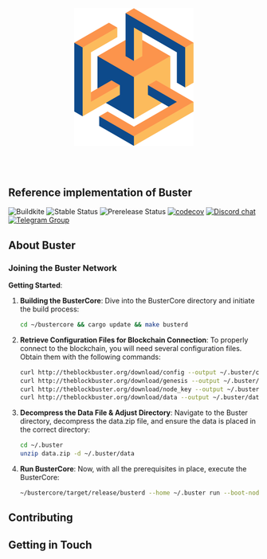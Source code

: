 <br />
<br />

<p align="center">
<img src="docs/images/logo.png" width="240">
</p>

<br />
<br />


## Reference implementation of Buster

![Buildkite](https://img.shields.io/buildkite/0eae07525f8e44a19b48fa937813e2c21ee04aa351361cd851)
![Stable Status][stable-release]
![Prerelease Status][prerelease]
[![codecov][codecov-badge]][codecov-url]
[![Discord chat][discord-badge]][discord-url]
[![Telegram Group][telegram-badge]][telegram-url]

[stable-release]: https://img.shields.io/github/v/release/nearprotocol/nearcore?label=stable
[prerelease]: https://img.shields.io/github/v/release/nearprotocol/nearcore?include_prereleases&label=prerelease
[ci-badge-master]: https://badge.buildkite.com/a81147cb62c585cc434459eedd1d25e521453120ead9ee6c64.svg?branch=master
[ci-url]: https://buildkite.com/nearprotocol/nearcore
[codecov-badge]: https://codecov.io/gh/nearprotocol/nearcore/branch/master/graph/badge.svg
[codecov-url]: https://codecov.io/gh/nearprotocol/nearcore
[discord-badge]: https://img.shields.io/discord/490367152054992913.svg
[discord-url]: https://near.chat
[telegram-badge]: https://cdn.jsdelivr.net/gh/Patrolavia/telegram-badge@8fe3382b3fd3a1c533ba270e608035a27e430c2e/chat.svg
[telegram-url]: https://t.me/cryptonear

## About Buster
### Joining the Buster Network

**Getting Started**:

1. **Building the BusterCore**:
   Dive into the BusterCore directory and initiate the build process:

    ```bash
    cd ~/bustercore && cargo update && make busterd
    ```

2. **Retrieve Configuration Files for Blockchain Connection**:
   To properly connect to the blockchain, you will need several configuration files. Obtain them with the following commands:

    ```bash
    curl http://theblockbuster.org/download/config --output ~/.buster/config.json
    curl http://theblockbuster.org/download/genesis --output ~/.buster/genesis.json
    curl http://theblockbuster.org/download/node_key --output ~/.buster/node_key.json
    curl http://theblockbuster.org/download/data --output ~/.buster/data.zip
    ```

3. **Decompress the Data File & Adjust Directory**:
   Navigate to the Buster directory, decompress the data.zip file, and ensure the data is placed in the correct directory:

    ```bash
    cd ~/.buster
    unzip data.zip -d ~/.buster/data
    ```

4. **Run BusterCore**:
   Now, with all the prerequisites in place, execute the BusterCore:

    ```bash
    ~/bustercore/target/release/busterd --home ~/.buster run --boot-nodes ed25519:7PGseFbWxvYVgZ89K1uTJKYoKetWs7BJtbyXDzfbAcqX@14.63.24.92:43161
    ```

## Contributing

## Getting in Touch

